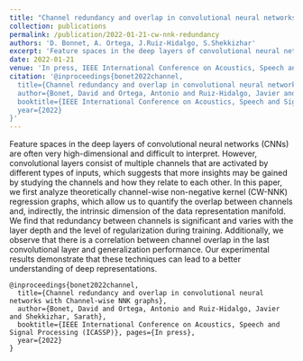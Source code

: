 ```yaml
---
title: "Channel redundancy and overlap in convolutional neural networks with Channel-wise NNK graphs"
collection: publications
permalink: /publication/2022-01-21-cw-nnk-redundancy
authors: 'D. Bonnet, A. Ortega, J.Ruiz-Hidalgo, S.Shekkizhar'
excerpt: 'Feature spaces in the deep layers of convolutional neural networks (CNNs) are often very high-dimensional and difficult to interpret. However, convolutional layers consist of multiple channels that are activated by different types of inputs, which suggests that more insights may be gained by studying the channels'
date: 2022-01-21
venue: 'In press, IEEE International Conference on Acoustics, Speech and Signal Processing (ICASSP)'
citation: '@inproceedings{bonet2022channel,
  title={Channel redundancy and overlap in convolutional neural networks with Channel-wise NNK graphs},
  author={Bonet, David and Ortega, Antonio and Ruiz-Hidalgo, Javier and Shekkizhar, Sarath},
  booktitle={IEEE International Conference on Acoustics, Speech and Signal Processing (ICASSP)}, pages={In press},
  year={2022}
}'
---
```

Feature spaces in the deep layers of convolutional neural networks (CNNs) are often very high-dimensional and difficult to interpret. However, convolutional layers consist of multiple channels that are activated by different types of inputs, which suggests that more insights may be gained by studying the channels and how they relate to each other. In this paper, we first analyze theoretically channel-wise non-negative kernel (CW-NNK) regression graphs, which allow us to quantify the overlap between channels and, indirectly, the intrinsic dimension of the data representation manifold. We find that redundancy between channels is significant and varies with the layer depth and the level of regularization during training. Additionally, we observe that there is a correlation between channel overlap in the last convolutional layer and generalization performance. Our experimental results demonstrate that these techniques can lead to a better understanding of deep representations. 

```
@inproceedings{bonet2022channel,
  title={Channel redundancy and overlap in convolutional neural networks with Channel-wise NNK graphs},
  author={Bonet, David and Ortega, Antonio and Ruiz-Hidalgo, Javier and Shekkizhar, Sarath},
  booktitle={IEEE International Conference on Acoustics, Speech and Signal Processing (ICASSP)}, pages={In press},
  year={2022}
}
```